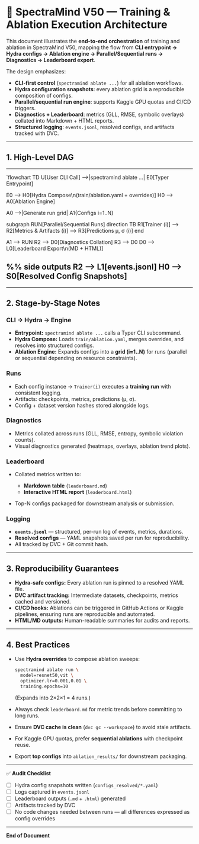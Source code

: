# 🧪 SpectraMind V50 — Training & Ablation Execution Architecture

This document illustrates the **end-to-end orchestration** of training and ablation in SpectraMind V50, mapping the flow from **CLI entrypoint → Hydra configs → Ablation engine → Parallel/Sequential runs → Diagnostics → Leaderboard export**.

The design emphasizes:
* **CLI-first control** (`spectramind ablate ...`) for all ablation workflows.  
* **Hydra configuration snapshots**: every ablation grid is a reproducible composition of configs.  
* **Parallel/sequential run engine**: supports Kaggle GPU quotas and CI/CD triggers.  
* **Diagnostics + Leaderboard**: metrics (GLL, RMSE, symbolic overlays) collated into Markdown + HTML reports.  
* **Structured logging**: `events.jsonl`, resolved configs, and artifacts tracked with DVC.  

---

## 1. High-Level DAG

---
`flowchart TD
  U[User CLI Call] -->|spectramind ablate ...| E0[Typer Entrypoint]

  E0 --> H0[Hydra Compose\n(train/ablation.yaml + overrides)]
  H0 --> A0[Ablation Engine]

  A0 -->|Generate run grid| A1{Configs i=1..N}

  subgraph RUN[Parallel/Sequential Runs]
    direction TB
    R1[Trainer (i)] --> R2[Metrics & Artifacts (i)] --> R3[Predictions μ, σ (i)]
  end

  A1 --> RUN
  R2 --> D0[Diagnostics Collation]
  R3 --> D0
  D0 --> L0[Leaderboard Export\n(MD + HTML)]

  %% side outputs
  R2 --> L1[events.jsonl]
  H0 --> S0[Resolved Config Snapshots]
---

---

## 2. Stage-by-Stage Notes

### CLI → Hydra → Engine

* **Entrypoint:** `spectramind ablate ...` calls a Typer CLI subcommand.
* **Hydra Compose:** Loads `train/ablation.yaml`, merges overrides, and resolves into structured configs.
* **Ablation Engine:** Expands configs into a **grid (i=1..N)** for runs (parallel or sequential depending on resource constraints).

### Runs

* Each config instance → `Trainer(i)` executes a **training run** with consistent logging.
* Artifacts: checkpoints, metrics, predictions (μ, σ).
* Config + dataset version hashes stored alongside logs.

### Diagnostics

* Metrics collated across runs (GLL, RMSE, entropy, symbolic violation counts).
* Visual diagnostics generated (heatmaps, overlays, ablation trend plots).

### Leaderboard

* Collated metrics written to:

  * **Markdown table** (`leaderboard.md`)
  * **Interactive HTML report** (`leaderboard.html`)
* Top-N configs packaged for downstream analysis or submission.

### Logging

* **`events.jsonl`** — structured, per-run log of events, metrics, durations.
* **Resolved configs** — YAML snapshots saved per run for reproducibility.
* All tracked by DVC + Git commit hash.

---

## 3. Reproducibility Guarantees

* **Hydra-safe configs:** Every ablation run is pinned to a resolved YAML file.
* **DVC artifact tracking:** Intermediate datasets, checkpoints, metrics cached and versioned.
* **CI/CD hooks:** Ablations can be triggered in GitHub Actions or Kaggle pipelines, ensuring runs are reproducible and automated.
* **HTML/MD outputs:** Human-readable summaries for audits and reports.

---

## 4. Best Practices

* Use **Hydra overrides** to compose ablation sweeps:

  ```bash
  spectramind ablate run \
    model=resnet50,vit \
    optimizer.lr=0.001,0.01 \
    training.epochs=10
  ```

  (Expands into 2×2×1 = 4 runs.)

* Always check `leaderboard.md` for metric trends before committing to long runs.

* Ensure **DVC cache is clean** (`dvc gc --workspace`) to avoid stale artifacts.

* For Kaggle GPU quotas, prefer **sequential ablations** with checkpoint reuse.

* Export **top configs** into `ablation_results/` for downstream packaging.

---

✅ **Audit Checklist**

* [ ] Hydra config snapshots written (`configs_resolved/*.yaml`)
* [ ] Logs captured in `events.jsonl`
* [ ] Leaderboard outputs (`.md` + `.html`) generated
* [ ] Artifacts tracked by DVC
* [ ] No code changes needed between runs — all differences expressed as config overrides

---

**End of Document**

```
